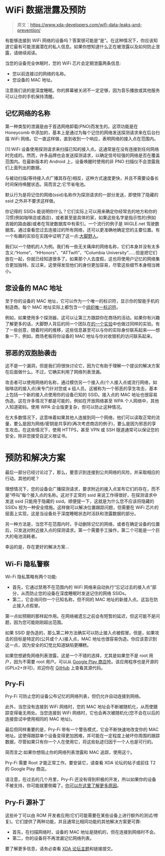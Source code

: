 # WiFi 数据泄露及预防

> 原文：<https://www.xda-developers.com/wifi-data-leaks-and-prevention/>

有能够连接到 WiFi 网络的设备吗？答案很可能是“是”。在这种情况下，你应该知道它最有可能泄漏潜在的私人信息。如果你想知道什么正在被泄露以及如何防止泄露，请继续阅读。

当您的设备完全休眠时，您的 WiFi 芯片会定期泄露两条信息:

*   您以前连接过的网络的名称。
*   您设备的 MAC 地址。

注意我们说的是深度睡眠。你的屏幕被关闭不一定足够，因为音乐播放或其他服务可以让你的手机保持清醒。

## 记忆网络的名称

第一种类型的泄漏是由于首选网络卸载(PNO)而发生的。这项功能是在 Honeycomb 中添加的，基本上是通过为每个记住的网络发送探测请求来在后台扫描 WiFi 网络。它一直这样做，直到收到一个响应，表明网络的接入点在范围内。

[1]:WiFi 设备使用探测请求来扫描已知的接入点。这通常是在没有连接到任何网络时完成的。然而，许多品牌也会发送探测请求，以确定信号较强的网络是否在覆盖范围内。在最新版本的 Android 上，设备唤醒时使用的非 PNO 扫描仪不会泄露我们上面列出的数据。

与被动扫描(等待接入点广播其存在)相反，这种方式速度更快，并且不需要设备长时间保持唤醒状态。简而言之:它节省电池。

默认行为是将记住的网络(ssid)名称作为探测请求的一部分发送，即使除了隐藏的 ssid 之外并不要求这样做。

你记得的 SSIDs 能说明你什么？它们实际上可以用来确定你经常去的地方和你的习惯(例如咖啡店或酒店)，或者甚至是具体的家，如果这些名字是指示性的(例如吉姆的路由器)或者在驾驶数据库中有索引。一个流行的例子是 WiGLE.net 驾驶数据库。通过查看您过去连接过的所有网络，还可以更准确地确定您的主要位置。有一个有趣的实验在实践中证明了这一点:[大脚野人](http://brambonne.com/docs/bonne14sasquatch.pdf)。

我们以一个随机的人为例。我们有一些无关痛痒的网络名称，它们本身并没有太多含义:“Home”、“HHonors”、“ATTwifi”、“Columbia University”……但是把它们放在一起，你就已经知道很多了。如果那个人去度假，这也将使用户记忆的网络集合更加独特。反过来，这使得发现他们的身份更加容易，尽管这些细节本身相当微小。

## 您设备的 MAC 地址

至于你的设备的 MAC 地址，它可以作为一个唯一的标识符，显示你的智能手机的制造商。每个 MAC 地址实际上都包含一个[组织唯一标识符](http://standards.ieee.org/faqs/regauth.html)。

例如，如果使用多个探测器，这可以让第三方跟踪你在商场的活动。如果你有兴趣了解更多的话，大脚野人背后的同一个团队在[的一个实验](http://brambonne.com/docs/bonne13wifipi.pdf)中也做过同样的实验。有了一些创意，随着时间的推移，这些信息甚至可以与你的实际身份联系起来——想象一下，例如，商场老板将你设备的 MAC 地址与你对收银机的访问联系起来。

## 邪恶的双胞胎袭击

这不是一个漏洞，但是我们将很快讨论它，因为它有助于理解一个提议的解决方案在后面做什么。不过，它确实利用了网络列表泄漏。

攻击者可以使用网络的名称，通过模仿另一个接入点(个人接入点或流行网络，如咖啡店的接入点)来专门针对您或 a 组人员。这被称为一个邪恶的孪生攻击，基本上包括一个新的接入点使用你的设备已知的 SSID。接入点的 MAC 地址也很容易伪造。这在许多情况下都是可能的，例如在开放网络甚至 WPA 个人网络中，其他人知道密码。使用 WPA 企业版更复杂，但可以防止这种情况。

在大多数情况下，这意味着如果其他人连接到同一个网络，他们可以读取正常的流量，要么是因为网络/密钥是共享的(再次考虑商店的例子)，要么是因为邪恶的孪生攻击。在这些情况下，使用 HTTPS，甚至 VPN 或 SSH 隧道通常可以保证您的安全，除非您接受自定义根证书。

# 预防和解决方案

最后一部分已经讨论过了，那么，要意识到连接到公共网络的风险，并采取相应的行动。其他的呢？

理想情况下，您的设备会广播探测请求，要求附近的接入点宣布它们的存在，而不是“呼叫”每个接入点的名称。这对于正常的 ssid 来说工作得很好，在探测请求中发送 ssid 只能用于隐藏的 ssid。顺便提一下，这就是为什么您不应该将隐藏的 SSIDs 视为一种安全措施。这样做可以解决位置跟踪问题，但需要在 WiFi 芯片的层面上实现，这是当设备处于深度睡眠状态时活跃和泄露数据的部分。

另一种方法是，当您不在范围内时，手动删除记忆的网络，或者在确定设备的位置后，只发送对附近接入点的探测请求。第一个需要手工操作，第二个可能是一个巨大的电池消耗者。

幸运的是，存在更好的解决方案…

## Wi-Fi 隐私警察

Wi-Fi 隐私策略有两个功能:

*   首先，它通过禁用不在范围内的 WiFi 网络来自动执行“忘记过去的接入点”部分，从而防止您的设备在深度睡眠时发送记住的网络 SSIDs。
*   第二，它会询问你一个已知名称，但不同的 MAC 地址的新接入点。这旨在防止接入点假冒。

第一点如预期的那样起作用。在网络被遗忘之前会有短暂的延迟，但这可能不是问题，因为您可能刚刚超出范围。

如果 SSID 是伪造的，那么第二种方法确实可以防止接入点被假冒。但是，如果攻击的目标是特定的(公共或个人)接入点，MAC 地址也很容易伪造。你应该意识到这一点，因为安全的幻觉比知道缺陷更糟糕。

如果您想避免网络列表泄露，这是一个不错的选择，尤其是如果您不是 root 用户，因为不需要 root 用户。可以从 [Google Play 商店](https://play.google.com/store/apps/details?id=be.uhasselt.privacypolice)抢。该应用程序也是开源的(GPLv2+许可)，欢迎你在 [GitHub](https://github.com/BramBonne/privacypolice) 上查看其源代码。

## Pry-Fi

Pry-Fi 可防止您的设备公布记忆的网络列表，但仍允许自动连接到网络。

此外，当您没有连接到 WiFi 网络时，您的 MAC 地址会不断被随机化，从而使跟踪变得毫无用处。当您连接到 WiFi 网络时，它也会再次被随机化(您不会在以后的连接尝试中使用相同的 MAC 地址)。

最后但同样重要的是，Pry-Fi 带有一个警告模式，它会不断快速地改变你的 MAC 地址。这使得跟踪单个设备变得更加困难，并可能在一定程度上破坏你周围的跟踪数据，尽管如果只有你一个人在使用它，将这些轨迹归因于一个人也是可行的。

简而言之:如果你想阻止你的网络列表泄露和 MAC 追踪，使用这个。

Pry-Fi 需要 Root 才能正常工作。要安装它，请查看 XDA 论坛的帖子或前往 T2 的 Google Play 商店。

请注意，在过去的几个月里，Pry-Fi 还没有得到积极的开发，所以如果你的设备不被支持，你可能就要倒霉了。[你可以在这里了解更多原因](https://plus.google.com/+Chainfire/posts/Y4fjP6cH45v)。

## Pry-Fi 源补丁

这些补丁可以由 ROM 开发者应用(它们可能需要在某些设备上进行额外的测试/修复)。它们提供了两种功能，并且通常比相同功能的其他解决方案更可靠:

*   首先，在扫描网络时，设备的 MAC 地址是随机的，但在连接到网络时不会。
*   第二，你的设备将不再泄漏记忆网络列表。

要了解更多信息，请务必查看 [XDA 论坛主题](http://forum.xda-developers.com/showthread.php?t=2780902)和链接提交。